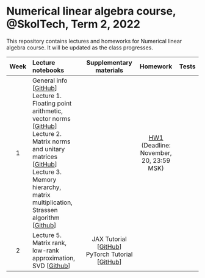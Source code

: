 # Numerical linear algebra course, @SkolTech, Term 2, 2022

This repository contains lectures and homeworks for Numerical linear algebra course. It will be updated as the class progresses.

| Week | Lecture notebooks | Supplementary materials | Homework | Tests |
|:------:|:----------|:----------:|:----------:|-------|
|1| General info [[GitHub](lectures/general_info.ipynb)] <br> Lecture 1. Floating point arithmetic, vector norms [[GitHub](./lectures/lecture-1/lecture-1.ipynb)] <br>  Lecture 2. Matrix norms and unitary matrices [[GitHub](./lectures/lecture-2/lecture-2.ipynb)] <br> Lecture 3. Memory hierarchy, matrix multiplication, Strassen algorithm [[Github](./lectures/lecture-3/lecture-3.ipynb)]|  | [HW1](hw1/HW_1_NLA.ipynb) <br> (Deadline: November, 20, 23:59 MSK) |
| 2  |  Lecture 5. Matrix rank, low-rank approximation, SVD [[Github](./lectures/lecture-5/lecture-5.ipynb)] | JAX Tutorial [[GitHub](./lectures/lecture-4/jax-tutorial.ipynb)] <br>  PyTorch Tutorial [[GitHub](./lectures/lecture-4/Seminar_on_PyTorch.ipynb)] |   |

